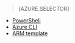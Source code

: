 > [AZURE.SELECTOR]
- [PowerShell](virtual-networks-create-nsg-arm-ps.md)
- [Azure CLI](virtual-networks-create-nsg-arm-cli.md)
- [ARM template](virtual-networks-create-nsg-arm-template.md)